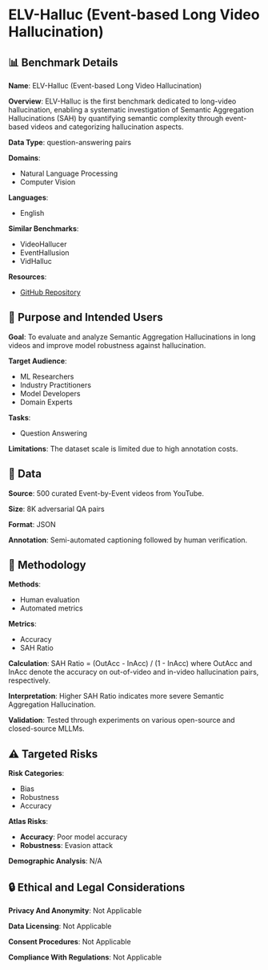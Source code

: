 # ELV-Halluc (Event-based Long Video Hallucination)

## 📊 Benchmark Details

**Name**: ELV-Halluc (Event-based Long Video Hallucination)

**Overview**: ELV-Halluc is the first benchmark dedicated to long-video hallucination, enabling a systematic investigation of Semantic Aggregation Hallucinations (SAH) by quantifying semantic complexity through event-based videos and categorizing hallucination aspects.

**Data Type**: question-answering pairs

**Domains**:
- Natural Language Processing
- Computer Vision

**Languages**:
- English

**Similar Benchmarks**:
- VideoHallucer
- EventHallusion
- VidHalluc

**Resources**:
- [GitHub Repository](https://github.com/hlsv02/ELV-Halluc)

## 🎯 Purpose and Intended Users

**Goal**: To evaluate and analyze Semantic Aggregation Hallucinations in long videos and improve model robustness against hallucination.

**Target Audience**:
- ML Researchers
- Industry Practitioners
- Model Developers
- Domain Experts

**Tasks**:
- Question Answering

**Limitations**: The dataset scale is limited due to high annotation costs.

## 💾 Data

**Source**: 500 curated Event-by-Event videos from YouTube.

**Size**: 8K adversarial QA pairs

**Format**: JSON

**Annotation**: Semi-automated captioning followed by human verification.

## 🔬 Methodology

**Methods**:
- Human evaluation
- Automated metrics

**Metrics**:
- Accuracy
- SAH Ratio

**Calculation**: SAH Ratio = (OutAcc - InAcc) / (1 - InAcc) where OutAcc and InAcc denote the accuracy on out-of-video and in-video hallucination pairs, respectively.

**Interpretation**: Higher SAH Ratio indicates more severe Semantic Aggregation Hallucination.

**Validation**: Tested through experiments on various open-source and closed-source MLLMs.

## ⚠️ Targeted Risks

**Risk Categories**:
- Bias
- Robustness
- Accuracy

**Atlas Risks**:
- **Accuracy**: Poor model accuracy
- **Robustness**: Evasion attack

**Demographic Analysis**: N/A

## 🔒 Ethical and Legal Considerations

**Privacy And Anonymity**: Not Applicable

**Data Licensing**: Not Applicable

**Consent Procedures**: Not Applicable

**Compliance With Regulations**: Not Applicable

